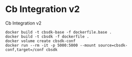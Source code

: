 # Cb Integration v2
Cb Integration v2


	docker build -t cbsdk-base -f dockerfile.base .
	docker build -t cbsdk -f dockerfile .
	docker volume create cbsdk-conf
	docker run --rm -it -p 5000:5000 --mount source=cbsdk-conf,target=/conf cbsdk
